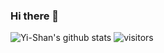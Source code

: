 ### Hi there 👋
![Yi-Shan's github stats](https://github-readme-stats.vercel.app/api?username=YiShanLee&show_icons=true)
![visitors](https://visitor-badge.glitch.me/badge?page_id=mandy1223ks.mandy1223ks)

<!---
mandy1223ks/mandy1223ks is a ✨ special ✨ repository because its `README.md` (this file) appears on your GitHub profile.
You can click the Preview link to take a look at your changes.
--->
